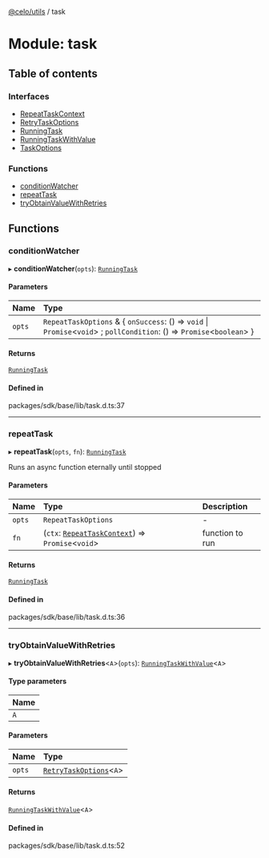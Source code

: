 [@celo/utils](../README.md) / task

# Module: task

## Table of contents

### Interfaces

- [RepeatTaskContext](../interfaces/task.RepeatTaskContext.md)
- [RetryTaskOptions](../interfaces/task.RetryTaskOptions.md)
- [RunningTask](../interfaces/task.RunningTask.md)
- [RunningTaskWithValue](../interfaces/task.RunningTaskWithValue.md)
- [TaskOptions](../interfaces/task.TaskOptions.md)

### Functions

- [conditionWatcher](task.md#conditionwatcher)
- [repeatTask](task.md#repeattask)
- [tryObtainValueWithRetries](task.md#tryobtainvaluewithretries)

## Functions

### conditionWatcher

▸ **conditionWatcher**(`opts`): [`RunningTask`](../interfaces/task.RunningTask.md)

#### Parameters

| Name | Type |
| :------ | :------ |
| `opts` | `RepeatTaskOptions` & \{ `onSuccess`: () => `void` \| `Promise`\<`void`\> ; `pollCondition`: () => `Promise`\<`boolean`\>  } |

#### Returns

[`RunningTask`](../interfaces/task.RunningTask.md)

#### Defined in

packages/sdk/base/lib/task.d.ts:37

___

### repeatTask

▸ **repeatTask**(`opts`, `fn`): [`RunningTask`](../interfaces/task.RunningTask.md)

Runs an async function eternally until stopped

#### Parameters

| Name | Type | Description |
| :------ | :------ | :------ |
| `opts` | `RepeatTaskOptions` | - |
| `fn` | (`ctx`: [`RepeatTaskContext`](../interfaces/task.RepeatTaskContext.md)) => `Promise`\<`void`\> | function to run |

#### Returns

[`RunningTask`](../interfaces/task.RunningTask.md)

#### Defined in

packages/sdk/base/lib/task.d.ts:36

___

### tryObtainValueWithRetries

▸ **tryObtainValueWithRetries**\<`A`\>(`opts`): [`RunningTaskWithValue`](../interfaces/task.RunningTaskWithValue.md)\<`A`\>

#### Type parameters

| Name |
| :------ |
| `A` |

#### Parameters

| Name | Type |
| :------ | :------ |
| `opts` | [`RetryTaskOptions`](../interfaces/task.RetryTaskOptions.md)\<`A`\> |

#### Returns

[`RunningTaskWithValue`](../interfaces/task.RunningTaskWithValue.md)\<`A`\>

#### Defined in

packages/sdk/base/lib/task.d.ts:52

